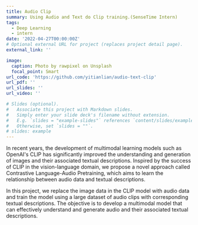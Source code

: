 ```yaml
---
title: Audio Clip
summary: Using Audio and Text do Clip training.(SenseTime Intern)
tags:
  - Deep Learning
  - intern
date: '2022-04-27T00:00:00Z'
# Optional external URL for project (replaces project detail page).
external_link: ''

image:
  caption: Photo by rawpixel on Unsplash
  focal_point: Smart
url_code: 'https://github.com/yitianlian/audio-text-clip'
url_pdf: ''
url_slides: ''
url_video: ''

# Slides (optional).
#   Associate this project with Markdown slides.
#   Simply enter your slide deck's filename without extension.
#   E.g. `slides = "example-slides"` references `content/slides/example-slides.md`.
#   Otherwise, set `slides = ""`.
# slides: example
---
```


In recent years, the development of multimodal learning models such as OpenAI's CLIP has significantly improved the understanding and generation of images and their associated textual descriptions. Inspired by the success of CLIP in the vision-language domain, we propose a novel approach called Contrastive Language-Audio Pretraining, which aims to learn the relationship between audio data and textual descriptions.

In this project, we replace the image data in the CLIP model with audio data and train the model using a large dataset of audio clips with corresponding textual descriptions. The objective is to develop a multimodal model that can effectively understand and generate audio and their associated textual descriptions.
